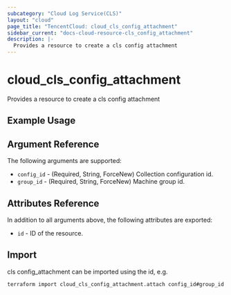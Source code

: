 ```yaml
---
subcategory: "Cloud Log Service(CLS)"
layout: "cloud"
page_title: "TencentCloud: cloud_cls_config_attachment"
sidebar_current: "docs-cloud-resource-cls_config_attachment"
description: |-
  Provides a resource to create a cls config attachment
---
```


# cloud_cls_config_attachment

Provides a resource to create a cls config attachment

## Example Usage



## Argument Reference

The following arguments are supported:

* `config_id` - (Required, String, ForceNew) Collection configuration id.
* `group_id` - (Required, String, ForceNew) Machine group id.

## Attributes Reference

In addition to all arguments above, the following attributes are exported:

* `id` - ID of the resource.



## Import

cls config_attachment can be imported using the id, e.g.

```
terraform import cloud_cls_config_attachment.attach config_id#group_id
```

```

